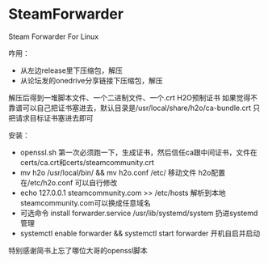 # SteamForwarder
Steam Forwarder For Linux

咋用：
* 从左边release里下压缩包，解压
* 从论坛发的onedrive分享链接下压缩包，解压

解压后得到一堆脚本文件、一个二进制文件、一个.crt H2O预制证书
如果觉得不靠谱可以自己把证书塞进去，默认目录是/usr/local/share/h2o/ca-bundle.crt 只把请求目标证书塞进去即可

安装：
* openssl.sh 第一次必须跑一下，生成证书，然后信任ca跟中间证书，文件在certs/ca.crt和certs/steamcommunity.crt
* mv h2o /usr/local/bin/ && mv h2o.conf /etc/ 移动文件 h2o配置在/etc/h2o.conf 可以自行修改
* echo 127.0.0.1 steamcommunity.com >> /etc/hosts 解析到本地 steamcommunity.com可以换成任意域名
* 可选命令 install forwarder.service /usr/lib/systemd/system 扔进systemd管理
* systemctl enable forwarder && systemctl start forwarder 开机自启并启动

特别感谢简书上忘了哪位大哥的openssl脚本
